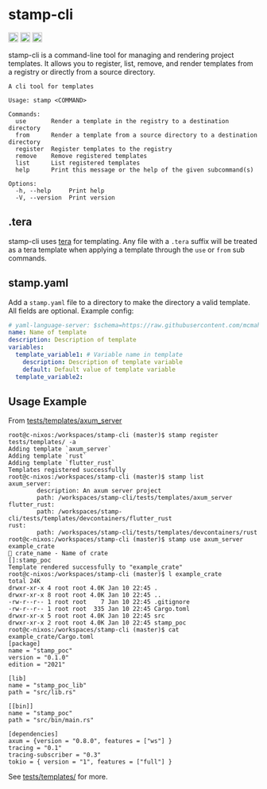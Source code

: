 # stamp-cli

[<img alt="github" src="https://img.shields.io/badge/github-mcmah309/stamp--cli-8da0cb?style=for-the-badge&labelColor=555555&logo=github" height="20">](https://github.com/mcmah309/stamp-cli)
[<img alt="crates.io" src="https://img.shields.io/crates/v/stamp-cli.svg?style=for-the-badge&color=fc8d62&logo=rust" height="20">](https://crates.io/crates/stamp-cli)
[<img alt="docs.rs" src="https://img.shields.io/badge/docs.rs-stamp--cli-66c2a5?style=for-the-badge&labelColor=555555&logo=docs.rs" height="20">](https://docs.rs/stamp-cli)

stamp-cli is a command-line tool for managing and rendering project templates. It allows you to register, list, remove, and render templates from a registry or directly from a source directory.

```console
A cli tool for templates

Usage: stamp <COMMAND>

Commands:
  use       Render a template in the registry to a destination directory
  from      Render a template from a source directory to a destination directory
  register  Register templates to the registry
  remove    Remove registered templates
  list      List registered templates
  help      Print this message or the help of the given subcommand(s)

Options:
  -h, --help     Print help
  -V, --version  Print version
```

## .tera
stamp-cli uses [tera](https://keats.github.io/tera/docs/) for templating. Any file with a `.tera`
suffix will be treated as a tera template when applying a template through the `use` or `from`
sub commands.

## stamp.yaml
Add a `stamp.yaml` file to a directory to make the directory a valid template. All fields are optional. Example config:
```yaml
# yaml-language-server: $schema=https://raw.githubusercontent.com/mcmah309/stamp-cli/master/src/schemas/stamp-schema.json
name: Name of template
description: Description of template
variables:
  template_variable1: # Variable name in template
    description: Description of template variable 
    default: Default value of template variable
  template_variable2:
```
## Usage Example
From [tests/templates/axum_server](https://github.com/mcmah309/stamp-cli/tree/master/tests/templates/axum_server)
```console
root@c-nixos:/workspaces/stamp-cli (master)$ stamp register tests/templates/ -a
Adding template `axum_server`
Adding template `rust`
Adding template `flutter_rust`
Templates registered successfully
root@c-nixos:/workspaces/stamp-cli (master)$ stamp list
axum_server:
        description: An axum server project
        path: /workspaces/stamp-cli/tests/templates/axum_server
flutter_rust:
        path: /workspaces/stamp-cli/tests/templates/devcontainers/flutter_rust
rust:
        path: /workspaces/stamp-cli/tests/templates/devcontainers/rust
root@c-nixos:/workspaces/stamp-cli (master)$ stamp use axum_server example_crate
🎤 crate_name - Name of crate
[]:stamp_poc
Template rendered successfully to "example_crate"
root@c-nixos:/workspaces/stamp-cli (master)$ l example_crate
total 24K
drwxr-xr-x 4 root root 4.0K Jan 10 22:45 .
drwxr-xr-x 8 root root 4.0K Jan 10 22:45 ..
-rw-r--r-- 1 root root    7 Jan 10 22:45 .gitignore
-rw-r--r-- 1 root root  335 Jan 10 22:45 Cargo.toml
drwxr-xr-x 5 root root 4.0K Jan 10 22:45 src
drwxr-xr-x 2 root root 4.0K Jan 10 22:45 stamp_poc
root@c-nixos:/workspaces/stamp-cli (master)$ cat example_crate/Cargo.toml
[package]
name = "stamp_poc"
version = "0.1.0"
edition = "2021"

[lib]
name = "stamp_poc_lib"
path = "src/lib.rs"

[[bin]]
name = "stamp_poc"
path = "src/bin/main.rs"

[dependencies]
axum = {version = "0.8.0", features = ["ws"] }
tracing = "0.1"
tracing-subscriber = "0.3"
tokio = { version = "1", features = ["full"] }
```

See [tests/templates/](https://github.com/mcmah309/stamp-cli/tree/master/tests/templates) for more.

